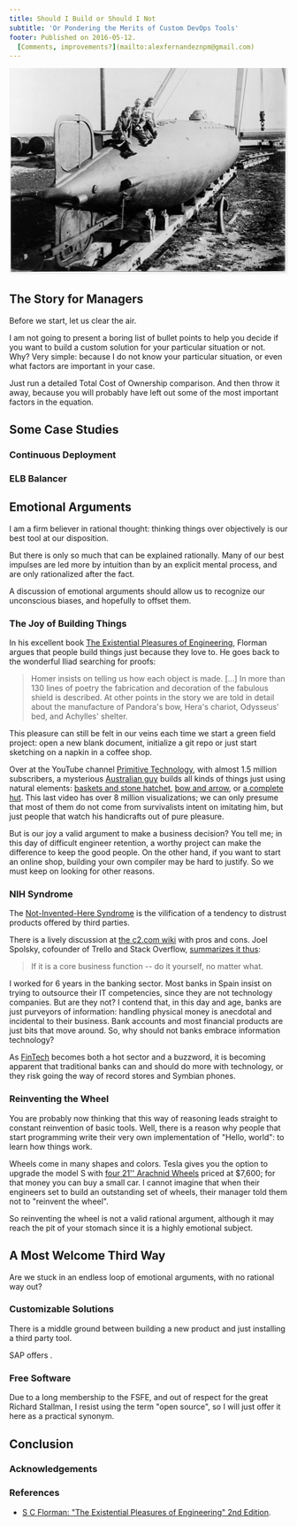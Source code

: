```yaml
---
title: Should I Build or Should I Not
subtitle: 'Or Pondering the Merits of Custom DevOps Tools'
footer: Published on 2016-05-12.
  [Comments, improvements?](mailto:alexfernandeznpm@gmail.com)
---
```


![The first electric submarine, built by Isaac Peral [(Image source)](https://delamarylosbarcos.wordpress.com/tag/isaac-peral/)](pics/build-or-not.jpg "Isaac Peral's first submarine")

## The Story for Managers

Before we start, let us clear the air.

I am not going to present a boring list of bullet points
to help you decide if you want to build a custom solution
for your particular situation or not.
Why?
Very simple: because I do not know your particular situation,
or even what factors are important in your case.

Just run a detailed Total Cost of Ownership comparison.
And then throw it away,
because you will probably have left out some of the most important factors
in the equation.

## Some Case Studies

### Continuous Deployment

### ELB Balancer

## Emotional Arguments

I am a firm believer in rational thought:
thinking things over objectively is our best tool at our disposition.

But there is only so much that can be explained rationally.
Many of our best impulses are led more by intuition
than by an explicit mental process,
and are only rationalized after the fact.

A discussion of emotional arguments should allow us
to recognize our unconscious biases,
and hopefully to offset them.

### The Joy of Building Things

In his excellent book
[The Existential Pleasures of Engineering](http://www.amazon.com/Existential-Pleasures-Engineering-Thomas-Dunne/dp/0312141041),
Florman argues that people build things just because they love to.
He goes back to the wonderful Iliad searching for proofs:

> Homer insists on telling us how each object is made. [...]
> In more than 130 lines of poetry the fabrication and decoration
> of the fabulous shield is described.
> At other points in the story we are told in detail
> about the manufacture of Pandora's bow, Hera's chariot,
> Odysseus' bed, and Achylles' shelter.

This pleasure can still be felt in our veins
each time we start a green field project:
open a new blank document,
initialize a git repo
or just start sketching on a napkin in a coffee shop.

Over at the YouTube channel [Primitive Technology](https://www.youtube.com/channel/UCAL3JXZSzSm8AlZyD3nQdBA),
with almost 1.5 million subscribers,
a mysterious [Australian guy](https://primitivetechnology.wordpress.com/about/)
builds all kinds of things just using natural elements:
[baskets and stone hatchet](https://www.youtube.com/watch?v=kiHojsMTBeA),
[bow and arrow](https://www.youtube.com/watch?v=SLoukoBs8TE),
or [a complete hut](https://www.youtube.com/watch?v=P73REgj-3UE).
This last video has over 8 million visualizations;
we can only presume that most of them do not come from survivalists intent on imitating him,
but just people that watch his handicrafts out of pure pleasure.

But is our joy a valid argument to make a business decision?
You tell me; in this day of difficult engineer retention,
a worthy project can make the difference to keep the good people.
On the other hand, if you want to start an online shop,
building your own compiler may be hard to justify.
So we must keep on looking for other reasons.

### NIH Syndrome

The [Not-Invented-Here Syndrome](http://www.developer.com/java/other/article.php/3338791)
is the vilification of a tendency to distrust products offered by third parties.

There is a lively discussion at
[the c2.com wiki](http://c2.com/cgi/wiki?NotInventedHere)
with pros and cons.
Joel Spolsky, cofounder of Trello and Stack Overflow,
[summarizes it thus](http://www.joelonsoftware.com/articles/fog0000000007.html):

> If it is a core business function -- do it yourself, no matter what.

I worked for 6 years in the banking sector.
Most banks in Spain insist on trying to outsource their IT competencies,
since they are not technology companies.
But are they not?
I contend that, in this day and age,
banks are just purveyors of information:
handling physical money is anecdotal and incidental to their business.
Bank accounts and most financial products are just bits that move around.
So, why should not banks embrace information technology?

As [FinTech](https://en.wikipedia.org/wiki/Financial_technology)
becomes both a hot sector and a buzzword,
it is becoming apparent that traditional banks can and should do more with technology,
or they risk going the way of record stores and Symbian phones.

### Reinventing the Wheel

You are probably now thinking that this way of reasoning
leads straight to constant reinvention of basic tools.
Well, there is a reason why people that start programming
write their very own implementation of "Hello, world":
to learn how things work.

Wheels come in many shapes and colors.
Tesla gives you the option to upgrade the model S with
[four 21'' Arachnid Wheels](http://shop.teslamotors.com/collections/model-s-wheels-tires-and-tire-covers/products/21-arachnid-wheel-and-tire-package)
priced at $7,600;
for that money you can buy a small car.
I cannot imagine that when their engineers set to build an outstanding set of wheels,
their manager told them not to "reinvent the wheel".

So reinventing the wheel is not a valid rational argument,
although it may reach the pit of your stomach
since it is a highly emotional subject.

## A Most Welcome Third Way

Are we stuck in an endless loop of emotional arguments,
with no rational way out?

### Customizable Solutions

There is a middle ground between building a new product and just installing a third party tool.

SAP offers .

### Free Software

Due to a long membership to the FSFE,
and out of respect for the great Richard Stallman,
I resist using the term "open source",
so I will just offer it here as a practical synonym.

## Conclusion

### Acknowledgements

### References

* [S C Florman: "The Existential Pleasures of Engineering" 2nd Edition](http://www.amazon.com/Existential-Pleasures-Engineering-Thomas-Dunne/dp/0312141041).

